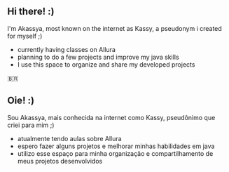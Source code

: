 ## **Hi there! :)**
I'm Akassya, most known on the internet as Kassy, a pseudonym i created for myself ;)

- currently having classes on Allura
- planning to do a few projects and improve my java skills
- I use this space to organize and share my developed projects

<!--
**Akassya01/Akassya01** is a ✨ _special_ ✨ repository because its `README.md` (this file) appears on your GitHub profile.

Here are some ideas to get you started:

- 🔭 I’m currently working on ...
- 🌱 I’m currently learning ...
- 👯 I’m looking to collaborate on ...
- 🤔 I’m looking for help with ...
- 💬 Ask me about ...
- 📫 How to reach me: ...
- 😄 Pronouns: ...
- ⚡ Fun fact: ...
-->

🇧🇷

## **Oie! :)**
Sou Akassya, mais conhecida na internet como Kassy, ​​pseudônimo que criei para mim ;)

- atualmente tendo aulas sobre Allura
- espero fazer alguns projetos e melhorar minhas habilidades em java
- utilizo esse espaço para minha organização e compartilhamento de meus projetos desenvolvidos
  
<!--
**Akassya01/Akassya01** is a ✨ _special_ ✨ repository because its `README.md` (this file) appears on your GitHub profile.

Here are some ideas to get you started:

- 🔭 I’m currently working on ...
- 🌱 I’m currently learning ...
- 👯 I’m looking to collaborate on ...
- 🤔 I’m looking for help with ...
- 💬 Ask me about ...
- 📫 How to reach me: ...
- 😄 Pronouns: ...
- ⚡ Fun fact: ...
-->
